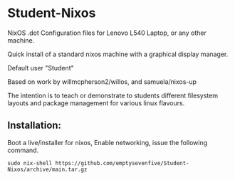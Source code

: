 # Student-Nixos
NixOS .dot Configuration files for Lenovo L540 Laptop, or any other machine.

Quick install of a standard nixos machine with a graphical display manager.

Default user "Student"

Based on work by willmcpherson2/willos, and samuela/nixos-up

The intention is to teach or demonstrate to students different filesystem layouts and package management for various linux flavours.

## Installation:

Boot a live/installer for nixos, 
Enable networking,
issue the following command.


```
sudo nix-shell https://github.com/emptysevenfive/Student-Nixos/archive/main.tar.gz
```


